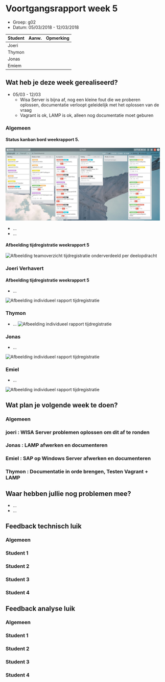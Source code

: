 # Voortgangsrapport week 5

* Groep: g02
* Datum: 05/03/2018 - 12/03/2018

| Student  | Aanw. | Opmerking |
| :---     | :---  | :---      |
| Joeri    |       |           |
| Thymon   |       |           |
| Jonas   |       |           |
| Emiem    |       |           |

## Wat heb je deze week gerealiseerd?

* 05/03 - 12/03
    * Wisa Server is bijna af, nog een kleine fout die we proberen oplossen, documentatie verloopt geleidelijk met het oplossen van de vraag
    * Vagrant is ok, LAMP is ok, alleen nog documentatie moet geburen

### Algemeen
#### Status kanban bord weekrapport 5.

![Afbeelding huidige toestand Kanban-bord(en) invoegen](img/trello_week5.JPG)

* ...
* ...

#### Afbeelding tijdregistratie weekrapport 5
![Afbeelding teamoverzicht tijdregistratie onderverdeeld per deelopdracht]()

### Joeri Verhavert
#### Afbeelding tijdregistratie weekrapport 5
* ...

![Afbeelding individueel rapport tijdregistratie](img/tijdJoeri5.JPG)

### Thymon

* ...
![Afbeelding individueel rapport tijdregistratie](img/tijdThyma5.JPG)

### Jonas

* ...

![Afbeelding individueel rapport tijdregistratie](img/tijdJonas5.JPG)

### Emiel

* ...

![Afbeelding individueel rapport tijdregistratie](img/tijdEmiel5.JPG)

## Wat plan je volgende week te doen?

### Algemeen
### joeri : WISA Server problemen oplossen om dit af te ronden
### Jonas : LAMP afwerken en documenteren
### Emiel : SAP op Windows Server afwerken en documenteren
### Thymon : Documentatie in orde brengen, Testen Vagrant + LAMP

## Waar hebben jullie nog problemen mee?


* ...
* ...

## Feedback technisch luik

### Algemeen

### Student 1
### Student 2
### Student 3
### Student 4

## Feedback analyse luik

### Algemeen

### Student 1
### Student 2
### Student 3
### Student 4

